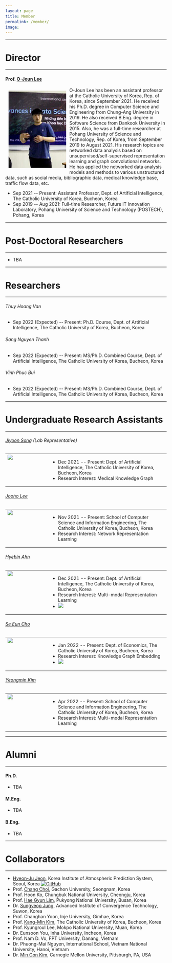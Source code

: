 ```yaml
---
layout: page
title: Member
permalink: /member/
image: 
---
```



***
# Director
***

#### Prof. [O-Joun Lee](https://nslab-cuk.github.io/member/ojlee)

<img align="left" src="/images/ojlee4.JPG" style="width : 180px; height : 240px; margin : 10px">

O-Joun Lee has been an assistant professor at the Catholic University of Korea, Rep. of Korea, since September 2021. He received his Ph.D. degree in Computer Science and Engineering from Chung-Ang University in 2019. He also received B.Eng. degree in Software Science from Dankook University in 2015. Also, he was a full-time researcher at Pohang University of Science and Technology, Rep. of Korea, from September 2019 to August 2021. His research topics are networked data analysis based on unsupervised/self-supervised representation learning and graph convolutional networks. He has applied the networked data analysis models and methods to various unstructured data, such as social media, bibliographic data, medical knowledge base, traffic flow data, etc.

* Sep 2021 -- Present: Assistant Professor, Dept. of Artificial Intelligence, The Catholic University of Korea, Bucheon, Korea
* Sep 2019 -- Aug 2021: Full-time Researcher, Future IT Innovation Laboratory, Pohang University of Science and Technology (POSTECH), Pohang, Korea

***
# Post-Doctoral Researchers
***

* TBA

***
# Researchers
***

###### Thuy Hoang Van
* Sep 2022 (Expected) -- Present: Ph.D. Course, Dept. of Artificial Intelligence, The Catholic University of Korea, Bucheon, Korea

###### Sang Nguyen Thanh
* Sep 2022 (Expected) -- Present: MS/Ph.D. Combined Course, Dept. of Artificial Intelligence, The Catholic University of Korea, Bucheon, Korea

###### Vinh Phuc Bui
* Sep 2022 (Expected) -- Present: MS/Ph.D. Combined Course, Dept. of Artificial Intelligence, The Catholic University of Korea, Bucheon, Korea

***
# Undergraduate Research Assistants
***

###### [Jiyoon Song](https://nslab-cuk.github.io/member/jysong) (Lab Representative)

<table border="0">  
	<tr valign="top">
		<td width="120"><img align="left" width="100px" margin="10px" src="https://nslab-cuk.github.io/images/jysong.jpg"/></td>  
		<td><ul>
			<li>Dec 2021 -- Present: Dept. of Artificial Intelligence, The Catholic University of Korea, Bucheon, Korea</li>		
			<li>Research Interest: Medical Knowledge Graph</li>
		</ul></td>
	</tr>
</table>

###### [Jooho Lee](https://nslab-cuk.github.io/member/jhlee) 

<table border="0">  
	<tr valign="top">
		<td width="120"><img align="left" width="100px" margin="10px" src="https://nslab-cuk.github.io/images/jhlee.jpg"/></td>  
		<td><ul>
			<li>Nov 2021 -- Present: School of Computer Science and Information Engineering, The Catholic University of Korea, Bucheon, Korea</li>		
			<li>Research Interest: Network Representation Learning</li>
		</ul></td>
	</tr>
</table>

###### [Hyebin Ahn](https://nslab-cuk.github.io/member/hbahn) 

<table border="0">  
	<tr valign="top">
		<td width="120"><img align="left" width="100px" margin="10px" src="https://nslab-cuk.github.io/images/hbahn.png"/></td>  
		<td><ul>
			<li>Dec 2021 -- Present: Dept. of Artificial Intelligence, The Catholic University of Korea, Bucheon, Korea</li>		
			<li>Research Interest: Multi-modal Representation Learning</li>
			<li><a href="https://github.com/hyebing"><img src="https://img.shields.io/badge/GitHub-181717?style=flat-square&logo=GitHub"></a></li>
		</ul></td>
	</tr>
</table>

###### [Se Eun Cho](https://nslab-cuk.github.io/member/secho) 

<table border="0">  
	<tr valign="top">
		<td width="120"><img align="left" width="100px" margin="10px" src="https://nslab-cuk.github.io/images/secho.jpg"/></td>  
		<td><ul>
			<li>Jan 2022 -- Present: Dept. of Economics, The Catholic University of Korea, Bucheon, Korea</li>		
			<li>Research Interest: Knowledge Graph Embedding</li>
			<li><a href="https://github.com/seny1004"><img src="https://img.shields.io/badge/GitHub-181717?style=flat-square&logo=GitHub"></a></li>
		</ul></td>
	</tr>
</table>

###### [Yeongmin Kim](https://nslab-cuk.github.io/member/ymkim) 

<table border="0">  
	<tr valign="top">
		<td width="120"><img align="left" width="100px" margin="10px" src="https://nslab-cuk.github.io/images/ymkim.jpg"/></td>  
		<td><ul>
			<li>Apr 2022 -- Present: School of Computer Science and Information Engineering, The Catholic University of Korea, Bucheon, Korea</li>		
			<li>Research Interest: Multi-modal Representation Learning</li>
		</ul></td>
	</tr>
</table>

***
# Alumni
***

#### Ph.D.

* TBA

#### M.Eng.

* TBA

#### B.Eng.

* TBA

***
# Collaborators
***

* [Hyeon-Ju Jeon](https://higd963.github.io/), Korea Institute of Atmospheric Prediction System, Seoul, Korea [![GitHub](https://img.shields.io/badge/GitHub-181717?style=flat-square&logo=GitHub)](https://github.com/higd963)
* Prof. [Chang Choi](https://sites.google.com/site/phdchangchoi/), Gachon University, Seongnam, Korea
* Prof. Hoon Ko, Chungbuk National University, Cheongju, Korea
* Prof. [Hae Gyun Lim](https://sites.google.com/view/lim-lab/home), Pukyong National University, Busan, Korea 
* Dr. [Sungyeop Jung](https://sites.google.com/view/sungyeopjung), Advanced Institute of Convergence Technology, Suwon, Korea
* Prof. Changhan Yoon, Inje University, Gimhae, Korea
* Prof. [Kang-Min Kim](https://kangmin89.com/), The Catholic University of Korea, Bucheon, Korea
* Prof. Kyungroul Lee, Mokpo National University, Muan, Korea
* Dr. Eunsoon You, Inha University, Incheon, Korea
* Prof. Nam D. Vo, FPT University, Danang, Vietnam
* Dr. Phuong-Mai Nguyen, International School, Vietnam National University, Hanoi, Vietnam
* Dr. [Min Gon Kim](https://sites.google.com/view/mingonk), Carnegie Mellon University, Pittsburgh, PA, USA




